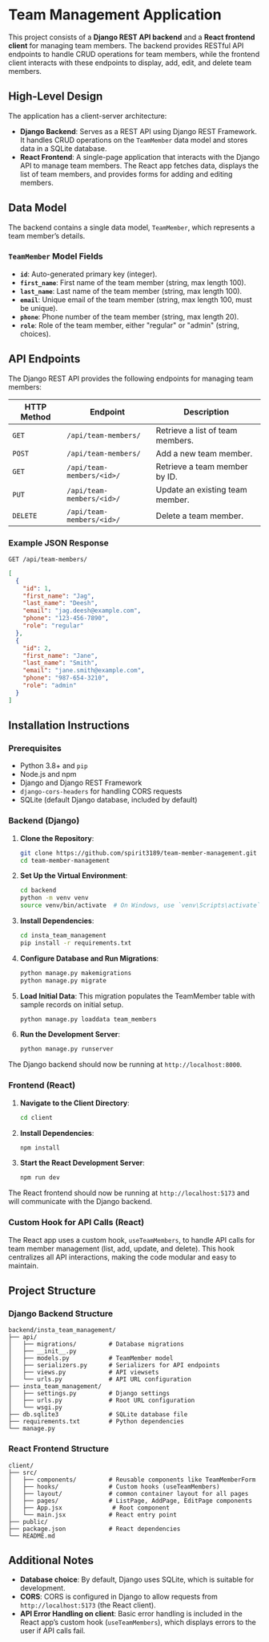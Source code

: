 # Team Management Application

This project consists of a **Django REST API backend** and a **React frontend client** for managing team members. The backend provides RESTful API endpoints to handle CRUD operations for team members, while the frontend client interacts with these endpoints to display, add, edit, and delete team members.

## High-Level Design

The application has a client-server architecture:

- **Django Backend**: Serves as a REST API using Django REST Framework. It handles CRUD operations on the `TeamMember` data model and stores data in a SQLite database.
- **React Frontend**: A single-page application that interacts with the Django API to manage team members. The React app fetches data, displays the list of team members, and provides forms for adding and editing members.

## Data Model

The backend contains a single data model, `TeamMember`, which represents a team member’s details.

### `TeamMember` Model Fields

- **`id`**: Auto-generated primary key (integer).
- **`first_name`**: First name of the team member (string, max length 100).
- **`last_name`**: Last name of the team member (string, max length 100).
- **`email`**: Unique email of the team member (string, max length 100, must be unique).
- **`phone`**: Phone number of the team member (string, max length 20).
- **`role`**: Role of the team member, either "regular" or "admin" (string, choices).

## API Endpoints

The Django REST API provides the following endpoints for managing team members:

| HTTP Method | Endpoint                  | Description                      |
|-------------|---------------------------|----------------------------------|
| `GET`       | `/api/team-members/`      | Retrieve a list of team members. |
| `POST`      | `/api/team-members/`      | Add a new team member.           |
| `GET`       | `/api/team-members/<id>/` | Retrieve a team member by ID.    |
| `PUT`       | `/api/team-members/<id>/` | Update an existing team member.  |
| `DELETE`    | `/api/team-members/<id>/` | Delete a team member.            |

### Example JSON Response

`GET /api/team-members/`

```json
[
  {
    "id": 1,
    "first_name": "Jag",
    "last_name": "Deesh",
    "email": "jag.deesh@example.com",
    "phone": "123-456-7890",
    "role": "regular"
  },
  {
    "id": 2,
    "first_name": "Jane",
    "last_name": "Smith",
    "email": "jane.smith@example.com",
    "phone": "987-654-3210",
    "role": "admin"
  }
]
```

## Installation Instructions

### Prerequisites

- Python 3.8+ and `pip`
- Node.js and npm
- Django and Django REST Framework
- `django-cors-headers` for handling CORS requests
- SQLite (default Django database, included by default)

### Backend (Django)

1. **Clone the Repository**:
   ```bash
   git clone https://github.com/spirit3189/team-member-management.git
   cd team-member-management
   ```

2. **Set Up the Virtual Environment**:
   ```bash
   cd backend
   python -m venv venv
   source venv/bin/activate  # On Windows, use `venv\Scripts\activate`
   ```

3. **Install Dependencies**:
   ```bash
   cd insta_team_management
   pip install -r requirements.txt
   ```

4. **Configure Database and Run Migrations**:
   ```bash
   python manage.py makemigrations
   python manage.py migrate
   ```

5. **Load Initial Data**:
   This migration populates the TeamMember table with sample records on initial setup.

   ```bash
   python manage.py loaddata team_members
   ```

6. **Run the Development Server**:
   ```bash
   python manage.py runserver
   ```

The Django backend should now be running at `http://localhost:8000`.

### Frontend (React)

1. **Navigate to the Client Directory**:
   ```bash
   cd client
   ```

2. **Install Dependencies**:
   ```bash
   npm install
   ```

3. **Start the React Development Server**:
   ```bash
   npm run dev
   ```

The React frontend should now be running at `http://localhost:5173` and will communicate with the Django backend.

### Custom Hook for API Calls (React)

The React app uses a custom hook, `useTeamMembers`, to handle API calls for team member management (list, add, update, and delete). This hook centralizes all API interactions, making the code modular and easy to maintain.

## Project Structure

### Django Backend Structure

```plaintext
backend/insta_team_management/
├── api/
│   ├── migrations/         # Database migrations
│   ├── __init__.py
│   ├── models.py           # TeamMember model
│   ├── serializers.py      # Serializers for API endpoints
│   ├── views.py            # API viewsets
│   └── urls.py             # API URL configuration
├── insta_team_management/
│   ├── settings.py         # Django settings
│   ├── urls.py             # Root URL configuration
│   └── wsgi.py
├── db.sqlite3              # SQLite database file
├── requirements.txt        # Python dependencies
└── manage.py
```

### React Frontend Structure

```plaintext
client/
├── src/
│   ├── components/         # Reusable components like TeamMemberForm
│   ├── hooks/              # Custom hooks (useTeamMembers)
│   ├── layout/             # common container layout for all pages
│   ├── pages/              # ListPage, AddPage, EditPage components
│   ├── App.jsx              # Root component
│   └── main.jsx            # React entry point
├── public/
├── package.json            # React dependencies
└── README.md
```

## Additional Notes

- **Database choice**: By default, Django uses SQLite, which is suitable for development.
- **CORS**: CORS is configured in Django to allow requests from `http://localhost:5173` (the React client).
- **API Error Handling on client**: Basic error handling is included in the React app’s custom hook (`useTeamMembers`), which displays errors to the user if API calls fail.

